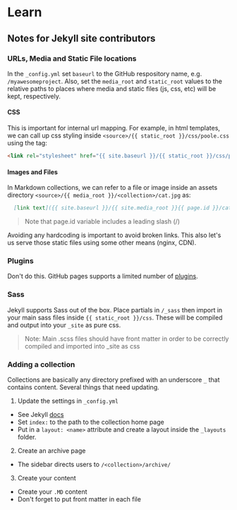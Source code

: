 # Learn

## Notes for Jekyll site contributors

### URLs, Media and Static File locations
In the `_config.yml` set `baseurl` to the GitHub respository  name, e.g. `/myawesomeproject`. Also, set the `media_root` and `static_root` values to the relative paths to places where media and static files (js, css, etc) will be kept, respectively.

#### CSS  
This is important for internal url mapping. For example, in html templates, we can call up css styling inside `<source>/{{ static_root }}/css/poole.css` using the tag:

``` html
<link rel="stylesheet" href="{{ site.baseurl }}/{{ static_root }}/css/poole.css">
```

#### Images and Files  
In Markdown collections, we can refer to a file or image inside an assets directory  `<source>/{{ media_root }}/<collection>/cat.jpg` as:

``` markdown
  [link text]({{ site.baseurl }}/{{ site.media_root }}{{ page.id }}/cat.jpg)
```
> Note that page.id variable includes a leading slash (/)

Avoiding any hardcoding is important to avoid broken links. This also let's us serve those static files using some other means (nginx, CDN).

### Plugins
Don't do this. GitHub pages supports a limited number of [plugins](https://jekyllrb.com/docs/plugins/).

### Sass
Jekyll supports Sass out of the box. Place partials in `/_sass` then import in your main sass files inside `{{ static_root }}/css`. These will be compiled and output into your `_site` as pure css.

> Note: Main .scss files should have front matter in order to be correctly compiled and imported into _site as css

### Adding a collection
Collections are basically any directory prefixed with an underscore `_`  that contains content. Several things that need updating.

1. Update the settings in `_config.yml`
  * See Jekyll [docs](https://jekyllrb.com/docs/collections/)
  * Set `index:` to the path to the collection home page
  * Put in a `layout: <name>` attribute and create a layout inside the `_layouts` folder.

2. Create an archive page
  * The sidebar directs users to `/<collection>/archive/`  
  
3. Create your content
  * Create your `.MD` content
  * Don't forget to put front matter in each file
